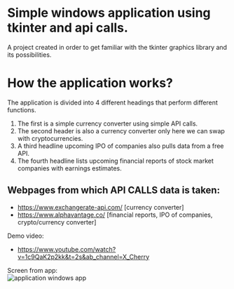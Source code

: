 # Simple windows application using tkinter and api calls.

A project created in order to get familiar with the tkinter graphics library and its possibilities.

# How the application works?
The application is divided into 4 different headings that perform different functions.
<br />
1. The first is a simple currency converter using simple API calls.
2. The second header is also a currency converter only here we can swap with cryptocurrencies.
3. A third headline upcoming IPO of companies also pulls data from a free API.
4. The fourth headline lists upcoming financial reports of stock market companies with earnings estimates. 

## Webpages from which API CALLS data is taken:

* https://www.exchangerate-api.com/ [currency converter]
* https://www.alphavantage.co/ [financial reports, IPO of companies, crypto/currency converter]

Demo video:
* https://www.youtube.com/watch?v=1c9QaK2p2kk&t=2s&ab_channel=X_Cherry

Screen from app:
<br />
<img src="https://raw.githubusercontent.com/Sebastvin/gwindow-application-api-using/demo.png" alt="application windows app"/>